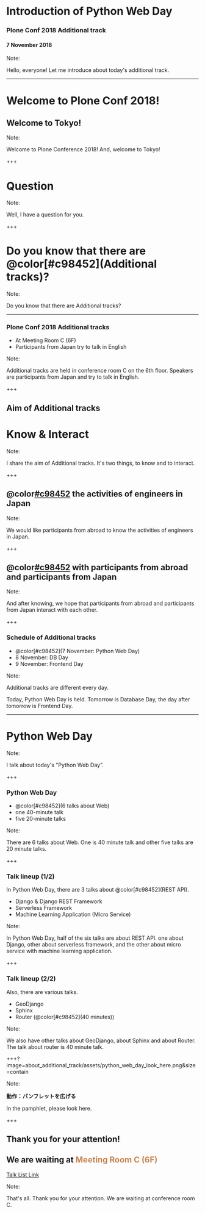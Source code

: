 # Introduction of Python Web Day
### Plone Conf 2018 Additional track
#### 7 November 2018

Note:

Hello, everyone!
Let me introduce about today's additional track.

---

# Welcome to Plone Conf 2018!
## Welcome to Tokyo!

Note:

Welcome to Plone Conference 2018!
And, welcome to Tokyo!

+++

# Question

Note:

Well, I have a question for you.

+++

# Do you know that there are @color[#c98452](Additional tracks)?

Note:

Do you know that there are Additional tracks?

---

### Plone Conf 2018 Additional tracks

- At Meeting Room C (6F)
- Participants from Japan try to talk in English

Note:

Additional tracks are held in conference room C on the 6th floor.
Speakers are participants from Japan and try to talk in English.

+++

## Aim of Additional tracks

# Know & Interact

Note:

I share the aim of Additional tracks.
It's two things, to know and to interact.

+++

## @color[#c98452](Know) the activities of engineers in Japan

Note:

We would like participants from abroad to know the activities of engineers in Japan.

+++

## @color[#c98452](Interact) with participants from abroad and participants from Japan

Note:

And after knowing,
we hope that participants from abroad and participants from Japan interact with each other.

+++

### Schedule of Additional tracks

- @color[#c98452](7 November: Python Web Day)
- 8 November: DB Day
- 9 November: Frontend Day

Note:

Additional tracks are different every day.

Today, Python Web Day is held.
Tomorrow is Database Day,
the day after tomorrow is Frontend Day.

---

# Python Web Day

Note:

I talk about today's "Python Web Day”.

+++

### Python Web Day

- @color[#c98452](6 talks about Web)
- one 40-minute talk
- five 20-minute talks

Note:

There are 6 talks about Web.
One is 40 minute talk and other five talks are 20 minute talks.

+++

### Talk lineup (1/2)

In Python Web Day, there are 3 talks about @color[#c98452](REST API).

- Django & Django REST Framework
- Serverless Framework
- Machine Learning Application (Micro Service)

Note:

In Python Web Day, half of the six talks are about REST API.
one about Django, other about serverless framework, and the other about micro service with machine learning application.

+++

### Talk lineup (2/2)

Also, there are various talks.

- GeoDjango
- Sphinx
- Router (@color[#c98452](40 minutes))

Note:

We also have other talks about GeoDjango, about Sphinx and about Router.
The talk about router is 40 minute talk.

+++?image=about_additional_track/assets/python_web_day_look_here.png&size=contain

Note:

**動作：パンフレットを広げる**

In the pamphlet, please look here.

+++

## Thank you for your attention!
## We are waiting at <span style="color: #c98452">Meeting Room C (6F)</span>
[Talk List Link](https://docs.google.com/spreadsheets/d/e/2PACX-1vTFKayI7BnpYsNnBvbwr38CA-9D_jZwlOFE_716k6MGDoRTRbB5kTVg8HSKlw22hPX1_F1qH8_y6eE5/pubhtml)

Note:

That's all.
Thank you for your attention.
We are waiting at conference room C.

